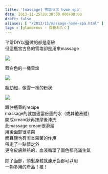 ```yaml
---
title: '[massage] 雪塩ラボ home spa'
date: 2013-11-25T20:30:00.000+08:00
draft: false
aliases: [ "/2013/11/massage-home-spa.html" ]
tags : [glamorous - 保養おたく]
---
```


平常DIY以鹽做的都是磨砂  
但這瓶宮古島的雪塩卻是用來massage  

![](/images/snowsalt.jpg)

藍白色的一桶雪塩  

![](/images/snowsalt1.jpg)

超幼細，像雪一樣的粉狀  

![](/images/snowsalt2.jpg)

跟住瓶蓋的recipe  
massage的就加適當份量的水（或其他液體）  
開成cream狀再按摩後沖洗  
此massage cream很滑溜  
用後面部很清爽  
而且鹽也有消炎殺菌的作用  
帶走了一點髒之外  
更令皮膚熱熱的，血液循環了面色都充滿生氣  
  
除了面部，頭髮身體就連牙齒都可以用  
一物多用的產品！推！
